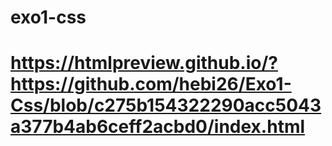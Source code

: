 # exo1-css

# https://htmlpreview.github.io/?https://github.com/hebi26/Exo1-Css/blob/c275b154322290acc5043a377b4ab6ceff2acbd0/index.html
